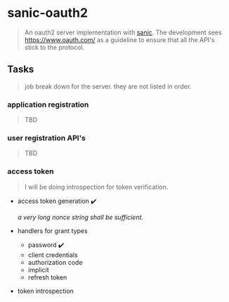# sanic-oauth2
> An oauth2 server implementation with [sanic](https://github.com/channelcat/sanic).
> The development sees <https://www.oauth.com/> as a guideline to ensure that all the API's stick to the protocol.


## Tasks
> job break down for the server. they are not listed in order.

### application registration

>TBD


### user registration API's

>TBD


### access token

>I will be doing introspection for token verification.

* access token generation ✔️

    *a very long nonce string shall be sufficient.*
 
 
* handlers for grant types
    * password ✔️
    * client credentials
    * authorization code
    * implicit
    * refresh token
    
 
* token introspection